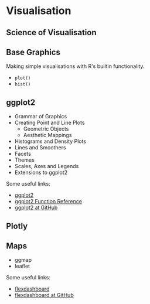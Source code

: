 # Visualisation

## Science of Visualisation

## Base Graphics

Making simple visualisations with R's builtin functionality.

- `plot()`
- `hist()`

## ggplot2

- Grammar of Graphics
- Creating Point and Line Plots
  * Geometric Objects
  * Aesthetic Mappings
- Histograms and Density Plots
- Lines and Smoothers
- Facets
- Themes
- Scales, Axes and Legends
- Extensions to ggplot2

Some useful links:

- [ggplot2](http://had.co.nz/ggplot2/)
- [ggplot2 Function Reference](http://ggplot2.tidyverse.org/reference/)
- [ggplot2 at GitHub](https://github.com/tidyverse/ggplot2)

## Plotly

## Maps

- ggmap
- leaflet

Some useful links:

- [flexdashboard](http://rmarkdown.rstudio.com/flexdashboard/)
- [flexdashboard at GitHub](https://github.com/rstudio/flexdashboard)
